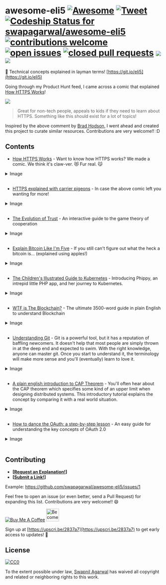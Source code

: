 # awesome-eli5 [![Awesome](https://awesome.re/badge-flat.svg)](https://awesome.re) [![Tweet](https://img.shields.io/twitter/url/http/shields.io.svg?style=social)](https://twitter.com/intent/tweet?text=Check%20out%20awesome-eli5,%20Tech%20"explained"%20Like%20you're%20Five!&url=https://git.io/eli5&via=SwapAgarwal&hashtags=AwesomeELI5) [![Codeship Status for swapagarwal/awesome-eli5](https://app.codeship.com/projects/dd650590-7897-0136-9264-7608621700ba/status?branch=master)](https://app.codeship.com/projects/300397) [![contributions welcome](https://img.shields.io/badge/contributions-welcome-brightgreen.svg)](https://github.com/swapagarwal/awesome-eli5/fork) [![open issues](https://img.shields.io/github/issues/swapagarwal/awesome-eli5.svg)](https://github.com/swapagarwal/awesome-eli5/issues?q=is%3Aopen+is%3Aissue) [![closed pull requests](https://img.shields.io/github/issues-pr-closed/swapagarwal/awesome-eli5.svg)](https://github.com/swapagarwal/awesome-eli5/pulls?q=is%3Apr+is%3Aclosed) [![](https://img.shields.io/github/stars/swapagarwal/awesome-eli5.svg?style=social)](https://github.com/swapagarwal/awesome-eli5) [![](https://img.shields.io/github/followers/swapagarwal.svg?style=social)](https://github.com/swapagarwal)

👶 Technical concepts explained in layman terms! [https://git.io/eli5](https://git.io/eli5)

Going through my Product Hunt feed, I came across a comic that explained [How HTTPS Works](https://www.producthunt.com/posts/how-https-works-2)!

[![](https://ph-files.imgix.net/f93174eb-81e4-4c0f-a151-fe504be805e4)](https://howhttps.works/why-do-we-need-https/)

> Great for non-tech people, appeals to kids if they need to learn about HTTPS. Something like this should exist for a lot of topics!

Inspired by the above comment by [Brad Hodson](https://www.producthunt.com/@bradleyhodson), I went ahead and created this project to curate similar resources. Contributions are very welcome!! :D

## Contents

* [How HTTPS Works](https://howhttps.works/why-do-we-need-https/) - Want to know how HTTPS works? We made a comic. We think it's claw-ver. 😻 Fur real. 😽

<details><summary>Image</summary>

[![](https://ph-files.imgix.net/f93174eb-81e4-4c0f-a151-fe504be805e4)](https://howhttps.works/why-do-we-need-https/)
</details><br>

* [HTTPS explained with carrier pigeons](https://medium.freecodecamp.org/https-explained-with-carrier-pigeons-7029d2193351) - In case the above comic left you wanting for more!

<details><summary>Image</summary>

[![](https://cdn-images-1.medium.com/max/1600/1*vHF6NNdZX9ziiW_uRYzvAA.png)](https://medium.freecodecamp.org/https-explained-with-carrier-pigeons-7029d2193351)
</details><br>

* [The Evolution of Trust](https://ncase.me/trust/) - An interactive guide to the game theory of cooperation

<details><summary>Image</summary>

[![](https://camo.githubusercontent.com/60027067472330352577bad62335b90db3076b5f/68747470733a2f2f692e696d6775722e636f6d2f6b6465373630792e706e67)](https://ncase.me/trust/)
</details><br>

* [Explain Bitcoin Like I'm Five](https://medium.freecodecamp.org/explain-bitcoin-like-im-five-73b4257ac833) - If you still can't figure out what the heck a bitcoin is... (explained using apples!)

<details><summary>Image</summary>

[![](https://i.imgur.com/FqFfcB0.jpg)](https://medium.freecodecamp.org/explain-bitcoin-like-im-five-73b4257ac833)
</details><br>

* [The Children's Illustrated Guide to Kubernetes](https://deis.com/blog/2016/kubernetes-illustrated-guide/) - Introducing Phippy, an intrepid little PHP app, and her journey to Kubernetes.

<details><summary>Image</summary>

[![](https://deis.com/images/blog-images/kubernetes-illustrated-guide-illustration-3.png)](https://deis.com/blog/2016/kubernetes-illustrated-guide/)
</details><br>

* [WTF is The Blockchain?](https://hackernoon.com/wtf-is-the-blockchain-1da89ba19348) - The ultimate 3500-word guide in plain English to understand Blockchain

<details><summary>Image</summary>

[![](https://cdn-images-1.medium.com/max/1600/1*BV9t2KZxRV6_ADIsV9OybQ.png)](https://hackernoon.com/wtf-is-the-blockchain-1da89ba19348)
</details><br>

* [Understanding Git](https://hackernoon.com/understanding-git-fcffd87c15a3) - Git is a powerful tool, but it has a reputation of baffling newcomers. It doesn't help that most people are simply thrown in at the deep end and expected to swim. With the right knowledge, anyone can master git. Once you start to understand it, the terminology will make more sense and you'll (eventually) learn to love it.

<details><summary>Image</summary>

[![](https://cdn-images-1.medium.com/max/2000/1*Y6LFCHug7gQ_Y7INjPdIFQ.jpeg)](https://hackernoon.com/understanding-git-fcffd87c15a3)
</details><br>

* [A plain english introduction to CAP Theorem](http://ksat.me/a-plain-english-introduction-to-cap-theorem/) - You'll often hear about the CAP theorem which specifies some kind of an upper limit when designing distributed systems. This introductory tutorial explains the concept by comparing it with a real world situation.

<details><summary>Image</summary>

[![](https://cdn-images-1.medium.com/max/1600/1*-FfMB31GxlC3up_Ps3lXew.png)](http://ksat.me/a-plain-english-introduction-to-cap-theorem/)
</details><br>

* [How to dance the OAuth: a step-by-step lesson](https://medium.freecodecamp.org/how-to-dance-the-oauth-a-step-by-step-lesson-fd2364d89742) - An easy guide for understanding the key concepts of OAuth 2.0

<details><summary>Image</summary>

[![](https://cdn-images-1.medium.com/max/1600/1*uXNaGm_ZEILlWDzHzsqbXw.jpeg)](https://medium.freecodecamp.org/how-to-dance-the-oauth-a-step-by-step-lesson-fd2364d89742)
</details><br>

## Contributing

- **[[Request an Explanation!](https://github.com/swapagarwal/awesome-eli5/issues/new)]**
- **[[Submit a Link!](https://github.com/swapagarwal/awesome-eli5/issues/new)]**

Example: https://github.com/swapagarwal/awesome-eli5/issues/1

Feel free to open an issue (or even better, send a Pull Request) for expanding this list. Contributions are very welcome!! 😄

<a href="https://www.buymeacoffee.com/swap" target="_blank"><img src="https://www.buymeacoffee.com/assets/img/custom_images/orange_img.png" alt="Buy Me A Coffee" style="height: auto !important;width: auto !important;" ></a>
<a href="https://www.patreon.com/bePatron?u=7999565" target="_blank"><img src="https://c5.patreon.com/external/logo/become_a_patron_button.png" alt="Become a Patron!" height="41"></a>

Sign up at [https://upscri.be/2837a7](https://upscri.be/2837a7) to get early access to updates! 💯

## License

[![CC0](http://mirrors.creativecommons.org/presskit/buttons/88x31/svg/cc-zero.svg)](https://creativecommons.org/publicdomain/zero/1.0/)

To the extent possible under law, [Swapnil Agarwal](http://swapnil.net) has waived all copyright and related or neighboring rights to this work.
